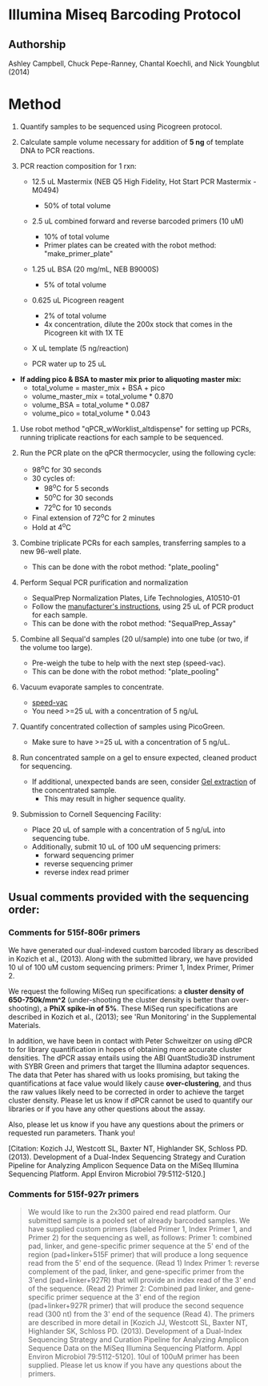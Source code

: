 Illumina Miseq Barcoding Protocol
=================================

## Authorship

Ashley Campbell, Chuck Pepe-Ranney, Chantal Koechli, and Nick Youngblut (2014)

# Method

1. Quantify samples to be sequenced using Picogreen protocol.

1. Calculate sample volume necessary for addition of __5 ng__ of template DNA to PCR
reactions.

1. PCR reaction composition for 1 rxn:

	* 12.5 uL Mastermix (NEB Q5 High Fidelity, Hot Start PCR Mastermix - M0494)
		* 50% of total volume
		
	* 2.5 uL combined forward and reverse barcoded primers (10 uM)
		* 10% of total volume		
		* Primer plates can be created with the robot method: "make\_primer\_plate"

	* 1.25 uL BSA (20 mg/mL, NEB B9000S)
		* 5% of total volume	

	* 0.625 uL Picogreen reagent
		* 2% of total volume
		* 4x concentration, dilute the 200x stock that comes in the Picogreen kit with 1X TE

	* X uL template (5 ng/reaction)

	* PCR water up to 25 uL

* __If adding pico & BSA to master mix prior to aliquoting master mix:__
	* total\_volume = master\_mix + BSA + pico
	* volume\_master\_mix = total\_volume * 0.870
	* volume\_BSA = total\_volume * 0.087
	* volume\_pico = total\_volume * 0.043

1. Use robot method "qPCR\_wWorklist\_altdispense" for setting up PCRs, 
running triplicate reactions for each sample to be sequenced. 

1. Run the PCR plate on the qPCR thermocycler, using the following cycle:
	* 98<sup>o</sup>C for 30 seconds
	* 30 cycles of:
		* 98<sup>o</sup>C for 5 seconds
		* 50<sup>o</sup>C for 30 seconds
		* 72<sup>o</sup>C for 10 seconds
	* Final extension of 72<sup>o</sup>C for 2 minutes
	* Hold at 4<sup>o</sup>C 

1. Combine triplicate PCRs for each samples, transferring samples to a new 96-well plate. 
	* This can be done with the robot method: "plate_pooling"

1. Perform Sequal PCR purification and normalization
	* SequalPrep Normalization Plates, Life Technologies, A10510-01
	* Follow the [manufacturer's instructions](https://www.lifetechnologies.com/order/catalog/product/A1051001),
	using 25 uL of PCR product for each sample.
	* This can be done with the robot method: "SequalPrep_Assay"

1. Combine all Sequal'd samples (20 ul/sample) into one tube
(or two, if the volume too large).
	* Pre-weigh the tube to help with the next step (speed-vac).
	* This can be done with the robot method: "plate_pooling"

1. Vacuum evaporate samples to concentrate. 
	* [speed-vac](../speed-vac/speed-vac.md)
	* You need >=25 uL with a concentration of 5 ng/uL

1. Quantify concentrated collection of samples using PicoGreen. 
	* Make sure to have >=25 uL with a concentration of 5 ng/uL. 

1. Run concentrated sample on a gel to ensure expected, cleaned product for sequencing. 
	* If additional, unexpected bands are seen, consider
	[Gel extraction](../gel_extraction/gel_extraction.md)
	of the concentrated sample.  
		* This may result in higher sequence quality.

1. Submission to Cornell Sequencing Facility:
	* Place 20 uL of sample with a concentration of 5 ng/uL into sequencing tube. 
	* Additionally, submit 10 uL of 100 uM sequencing primers:
		* forward sequencing primer
		* reverse sequencing primer
		* reverse index read primer

## Usual comments provided with the sequencing order:

### Comments for 515f-806r primers

We have generated our dual-indexed custom barcoded library
as described in Kozich et al., (2013). Along with the submitted library,
we have provided 10 ul of 100 uM custom sequencing primers: 
Primer 1, Index Primer, Primer 2.


We request the following MiSeq run specifications: a __cluster density of 650-750k/mm^2__
(under-shooting the cluster density is better than over-shooting),
a __PhiX spike-in of 5%__. These MiSeq run specifications are described 
in Kozich et al., (2013); see 'Run Monitoring' in the Supplemental Materials.

In addition, we have been in contact with Peter Schweitzer on using dPCR to for library
quantification in hopes of obtaining more accurate cluster densities. 
The dPCR assay entails using the ABI QuantStudio3D instrument with SYBR Green and 
primers that target the Illumina adaptor sequences. 
The data that Peter has shared with us looks promising, but taking the quantifications
at face value would likely cause __over-clustering__, and thus the raw values likely
need to be corrected in order to achieve the target cluster density. 
Please let us know if dPCR cannot be used to quantify our libraries or if
you have any other questions about the assay.

Also, please let us know if you have any questions about the primers or requested
run parameters. Thank you!

[Citation: Kozich JJ, Westcott SL, Baxter NT, Highlander SK, Schloss PD. (2013).
Development of a Dual-Index Sequencing Strategy and Curation Pipeline
for Analyzing Amplicon Sequence Data on the MiSeq Illumina Sequencing
Platform. Appl Environ Microbiol 79:5112-5120.]


### Comments for 515f-927r primers

> We would like to run the 2x300 paired end read platform. 
Our submitted sample is a pooled set of already barcoded samples. 
We have supplied custom primers (labeled Primer 1, Index Primer 1, 
and Primer 2) for the sequencing as well, as follows: Primer 1: combined pad, 
linker, and gene\-specific primer sequence at the 5' end of the region 
(pad+linker+515F primer) that will produce a long sequence read from 
the 5' end of the sequence. (Read 1) Index Primer 1: reverse complement 
of the pad, linker, and gene\-specific primer from the 3'end (pad+linker+927R) 
that will provide an index read of the 3' end of the sequence. (Read 2) Primer 2:
Combined pad linker, and gene\-specific primer sequence at the 3' end of the region
(pad+linker+927R primer) that will produce the second sequence read (300 nt) from the
3' end of the sequence (Read 4). The primers are described in more detail in 
[Kozich JJ, Westcott SL, Baxter NT, Highlander SK, Schloss PD. (2013).
Development of a Dual-Index Sequencing Strategy and Curation Pipeline
for Analyzing Amplicon Sequence Data on the MiSeq Illumina Sequencing
Platform. Appl Environ Microbiol 79:5112\-5120].
10ul of 100uM primer has been supplied. Please let us
know if you have any questions about the primers.
